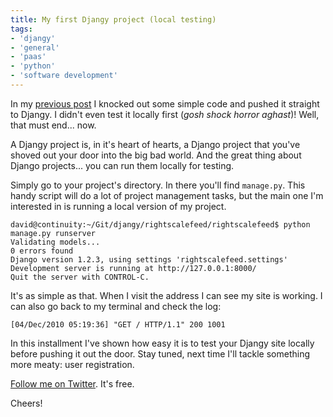 ```yaml
---
title: My first Djangy project (local testing)
tags:
- 'djangy'
- 'general'
- 'paas'
- 'python'
- 'software development'
---
```


In my [previous post](http://www.cloudartisan.com/2010/12/my-first-djangy-project-initial-testing/) I knocked out some simple code and pushed it straight to Djangy. I didn't even test it locally first (_gosh shock horror aghast_)! Well, that must end... now.

A Djangy project is, in it's heart of hearts, a Django project that you've shoved out your door into the big bad world. And the great thing about Django projects... you can run them locally for testing.

Simply go to your project's directory. In there you'll find `manage.py`. This handy script will do a lot of project management tasks, but the main one I'm interested in is running a local version of my project.


~~~console
david@continuity:~/Git/djangy/rightscalefeed/rightscalefeed$ python manage.py runserver
Validating models...
0 errors found  
Django version 1.2.3, using settings 'rightscalefeed.settings'
Development server is running at http://127.0.0.1:8000/
Quit the server with CONTROL-C.
~~~

It's as simple as that. When I visit the address I can see my site is working.  I can also go back to my terminal and check the log:

~~~console
[04/Dec/2010 05:19:36] "GET / HTTP/1.1" 200 1001
~~~

In this installment I've shown how easy it is to test your Djangy site locally before pushing it out the door. Stay tuned, next time I'll tackle something more meaty: user registration.

[Follow me on Twitter](http://twitter.com/davidltaylor). It's free.

Cheers!
